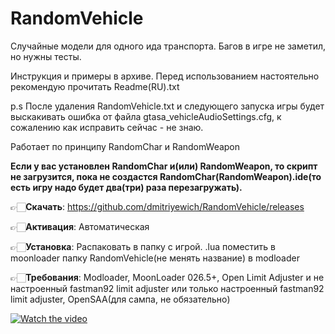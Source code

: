 # RandomVehicle

Случайные модели для одного ида транспорта. Багов в игре не заметил, но нужны тесты.

Инструкция и примеры в архиве. Перед использованием настоятельно рекомендую прочитать Readme(RU).txt

p.s После удаления RandomVehicle.txt и следующего запуска игры будет выскакивать ошибка от файла gtasa_vehicleAudioSettings.cfg, к сожалению как исправить сейчас - не знаю.

Работает по принципу RandomChar и RandomWeapon

**Если у вас установлен RandomChar и(или) RandomWeapon, то скрипт не загрузится, пока не создастся RandomChar(RandomWeapon).ide(то есть игру надо будет два(три) раза перезагружать).**

👉🏻**Скачать**: https://github.com/dmitriyewich/RandomVehicle/releases

👉🏻**Активация**: Автоматическая

👉🏻**Установка**: Распаковать в папку с игрой.
.lua поместить в moonloader
папку RandomVehicle(не менять название) в modloader

👉🏻**Требования**:
Modloader, MoonLoader 026.5+,
Open Limit Adjuster и не настроенный fastman92 limit adjuster
или только настроенный fastman92 limit adjuster,
OpenSAA(для сампа, не обязательно)

[![Watch the video](https://i.imgur.com/IlPAMvW.png)](https://www.youtube.com/watch?v=GFBau1hbbyg)
